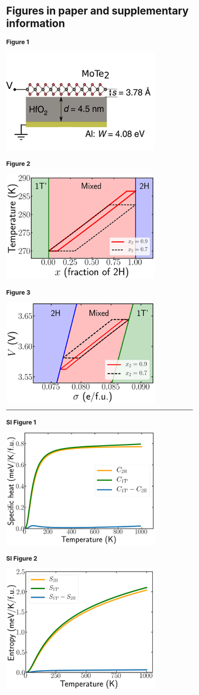 # Figures in paper and supplementary information

### Figure 1
<img src="./fig1/fig1.png" width=400>

### Figure 2
<img src="./fig2/fig2.png" width=400>

### Figure 3
<img src="./fig3/fig3.png" width=400>

___

### SI Figure 1
<img src="./sifig1/sifig1.png" width=400>

### SI Figure 2
<img src="./sifig2/sifig2.png" width=400>


